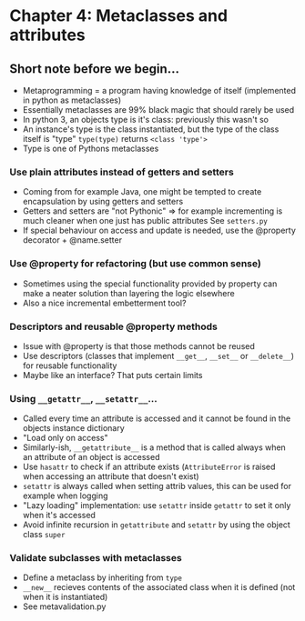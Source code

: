 # Chapter 4: Metaclasses and attributes

## Short note before we begin...
- Metaprogramming = a program having knowledge of itself (implemented in python as metaclasses)
- Essentially metaclasses are 99% black magic that should rarely be used
- In python 3, an objects type is it's class: previously this wasn't so
- An instance's type is the class instantiated, but the type of the class itself is "type" `type(type)` returns `<class 'type'>`
- Type is one of Pythons metaclasses

### Use plain attributes instead of getters and setters
- Coming from for example Java, one might be tempted to create encapsulation by using getters and setters
- Getters and setters are "not Pythonic" => for example incrementing is much cleaner when one just has public attributes
See `setters.py`
- If special behaviour on access and update is needed, use the @property decorator + @name.setter

### Use @property for refactoring (but use common sense)
- Sometimes using the special functionality provided by property can make a neater solution than layering the logic elsewhere
- Also a nice incremental embetterment tool?

### Descriptors and reusable @property methods
- Issue with @property is that those methods cannot be reused
- Use descriptors (classes that implement `__get__`, `__set__` or `__delete__`) for reusable functionality
- Maybe like an interface? That puts certain limits 

### Using `__getattr__`, `__setattr__`...
- Called every time an attribute is accessed and it cannot be found in the objects instance dictionary
- "Load only on access"
- Similarly-ish, `__getattribute__` is a method that is called always when an attribute of an object is accessed
- Use `hasattr` to check if an attribute exists (`AttributeError` is raised when accessing an attribute that doesn't exist)
- `setattr` is always called when setting attrib values, this can be used for example when logging
- "Lazy loading" implementation: use `setattr` inside `getattr` to set it only when it's accessed
- Avoid infinite recursion in `getattribute` and `setattr` by using the object class `super` 

### Validate subclasses with metaclasses
- Define a metaclass by inheriting from `type`
- `__new__` recieves contents of the associated class when it is defined (not when it is instantiated)
- See metavalidation.py 
